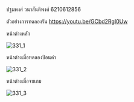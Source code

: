 ปฐมพงศ์ วนาสันติพงศ์ 6210612856

ตัวอย่างการทดลองรัน https://youtu.be/GCbd2RgI0Uw

หน้าต่างหลัก 


![331_1](https://user-images.githubusercontent.com/60337933/152209124-75973e14-052b-459d-9540-4666a7e351db.PNG)

หน้าต่างเมื่อทดลองป้อนค่า


![331_2](https://user-images.githubusercontent.com/60337933/152209171-49f33e6d-fce7-4a2d-ba79-7f391d992875.PNG)

หน้าต่างเมื่อจบเกม


![331_3](https://user-images.githubusercontent.com/60337933/152209510-59b94810-7e19-4b98-9474-d202a4f3c2c3.PNG)
